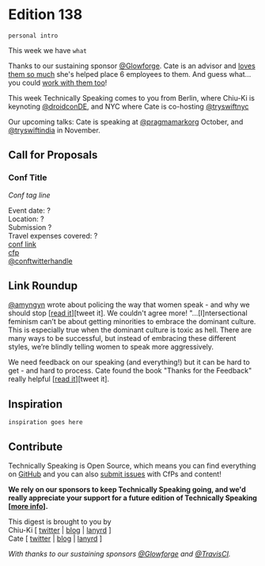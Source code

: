 # Edition 138

`personal intro`

This week we have `what`

Thanks to our sustaining sponsor [@Glowforge](http://twitter.com/glowforge). Cate is an advisor and [loves them so much](https://cate.blog/2015/10/21/lasers-and-practical-skills/) she's helped place 6 employees to them. And guess what... you could [work with them too](https://glowforge.com/jobs/)!

This week Technically Speaking comes to you from Berlin, where Chiu-Ki is keynoting [@droidconDE](https://twitter.com/droidconDE), and NYC where Cate is co-hosting [@tryswiftnyc](http://twitter.com/tryswiftnyc)

Our upcoming talks: Cate is speaking at [@pragmamarkorg](http://twitter.com/pragmamarkorg) October, and [@tryswiftindia](http://twitter.com/tryswiftindia) in November.


## Call for Proposals

### Conf Title  
*Conf tag line*

Event date: ?  
Location: ?  
Submission ?  
Travel expenses covered: ?  
[conf link](?)  
[cfp](?)  
[@conftwitterhandle](?)


## Link Roundup

[@amyngyn](http://twitter.com/amyngyn) wrote about policing the way that women speak - and why we should stop [[read it](https://medium.com/@amyngyn/stop-policing-how-women-speak-7499ba3bb61d)][tweet it]. We couldn't agree more! "...[I]ntersectional feminism can’t be about getting minorities to embrace the dominant culture. This is especially true when the dominant culture is toxic as hell. There are many ways to be successful, but instead of embracing these different styles, we’re blindly telling women to speak more aggressively.

We need feedback on our speaking (and everything!) but it can be hard to get - and hard to process. Cate found the book "Thanks for the Feedback" really helpful [[read it](https://cate.blog/2017/07/11/book-thanks-for-the-feedback/)][tweet it].

## Inspiration

`inspiration goes here`  

## Contribute

Technically Speaking is Open Source, which means you can find everything on [GitHub](https://github.com/catehstn/technically-speaking/) and you can also [submit issues](https://github.com/catehstn/technically-speaking/issues/new) with CfPs and content!

**We rely on our sponsors to keep Technically Speaking going, and we'd really appreciate your support for a future edition of Technically Speaking [[more info](http://www.techspeak.email/sponsorship/)].**  


This digest is brought to you by  
Chiu-Ki [ [twitter](https://twitter.com/chiuki) | [blog](http://blog.sqisland.com/) | [lanyrd](http://lanyrd.com/profile/chiuki/) ]  
Cate [ [twitter](https://twitter.com/catehstn) | [blog](http://www.cate.blog/) | [lanyrd](http://lanyrd.com/profile/catehstn/) ]

*With thanks to our sustaining sponsors [@Glowforge](http://twitter.com/glowforge) and [@TravisCI](http://twitter.com/travisci).*
